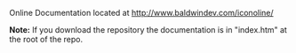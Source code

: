 Online Documentation located at <http://www.baldwindev.com/iconoline/>

**Note:** If you download the repository the documentation is in "index.htm" at the root of the repo.